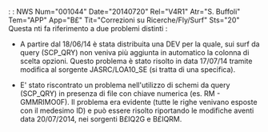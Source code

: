  :  : NWS Num="001044" Date="20140720" Rel="V4R1" Atr="S. Buffoli" Tem="APP" App="B£" Tit="Correzioni su Ricerche/Fly/Surf" Sts="20"
Questa nti fa riferimento a due problemi distinti : 

-  A partire dal 18/06/14 è stata distribuita una DEV per la quale, sui surf da query (SCP_QRY) non
veniva più aggiunta in automatico la colonna di scelta opzioni. Questo problema è stato risolto in
data 17/07/14 tramite modifica al sorgente JASRC/LOA10_SE (si tratta di una specifica).

-  E' stato riscontrato un problema nell'utilizzo di schemi da query (SCP_QRY) in presenza di file con chiave numerica (es. RM - GMMRIMO0F). Il problema era evidente (tutte le righe venivano esposte con il medesimo ID) e può essere risolto riportando le modifiche aventi data 20/07/2014, nei
sorgenti B£IQ2G e B£IQRM.

